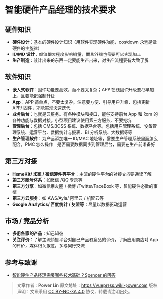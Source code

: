 # 智能硬件产品经理的技术要求

## 硬件知识

- **硬件设计**：基本的硬件设计知识（用软件实现硬件功能，costdown 永远是做硬件的主旋律）
- **ID/MD 设计**：颜值很大程度影响销量，而且外观也需要可以实现加工
- **生产制造**：设计出来的东西一定要能生产出来，对生产流程要有大致了解

## 软件知识

- **嵌入式软件**：固件功能要高效，而不要太复杂；APP 在线固件升级要尽早加上，且要能配强制升级
- **App**：APP 简单点，不要太复杂。注意要方便、引导用户升级，包括更新 APP/ 固件，才能实现快速迭代
- **业务后台**：也就是云服务。有各种模块和接口，能够支持前台 App 和 Rom 的各种功能与数据对接。小型项目建议使用第三方服务，不要挖坑
- **管理后台**：包括 CMS/BOSS 系统、数据平台等。包括用户管理系统、设备管理系统、运营平台、数据统计与报表、BI 分析系统、大数据等等
- **生产管理软件**：为产品添加唯一 ID/MAC 地址等，需要生产管理系统里面怎么配合，PMC 怎么操作，是否需要数据同步到管理后台，需要在生产前准备好

## 第三方对接

- **HomeKit/ 米家 / 微信硬件等平台**：主流的硬件平台的对接文档要通读了解
- **第三方账号体系**：如微信 /QQ 登录等
- **第三方分享**：如微信朋友圈 / 微博 /Twitter/FaceBook 等，智能硬件必做的事情
- **第三方云服务**：如 AWS/Ayla/ 阿里云 / 机智云等
- **Google Analytics/ 百度统计 / 友盟等**：尽量以数据驱动运营

## 市场 / 竞品分析

- **多用各家的产品**：知己知彼
- **关注评价**：了解主流销售平台对自己产品和竞品的评价，了解应用商店对 App 的评价，媒体相关报道，多与同行交流

## 参考与致谢

- [智能硬件产品经理需要哪些技术基础？Spencer 的回答](https://www.zhihu.com/question/22448655/answer/35901439)

> 文章作者：**Power Lin**
> 原文地址：<https://vuepress.wiki-power.com>
> 版权声明：文章采用 [CC BY-NC-SA 4.0](https://creativecommons.org/licenses/by/4.0/deed.zh) 协议，转载请注明出处。
